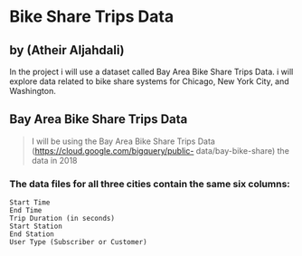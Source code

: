# Bike Share Trips Data
## by (Atheir Aljahdali)

In the project i will use a dataset called Bay Area Bike Share Trips Data. i will explore data related to bike share systems for Chicago, New York City, and Washington.

## Bay Area Bike Share Trips Data

> I will be using the Bay Area Bike Share Trips Data (https://cloud.google.com/bigquery/public- data/bay-bike-share) the data in 2018
### The data files for all three cities contain the same six columns:
```
Start Time
End Time
Trip Duration (in seconds)
Start Station
End Station
User Type (Subscriber or Customer)
```

